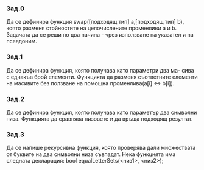 ### Зад.0
Да се дефинира функция swap([подходящ тип] a,[подходящ тип] b), която разменя стойностите на целочислените променливи a и b.
Задачата да се реши по два начина - чрез използване на указател и на псевдоним.

### Зад.1
Да се дефинира функция, която получава като параметри два ма-
сива с еднакъв брой елементи. Функцията да разменя съответните
елементи на масивите без ползване на помощна променлива(a[i] ↔ b[i]).

### Зад.2
Да се дефинира функция, която получава като параметър два символни низа.
Функцията да сравнява низовете и да връща подходящ резултат.

### Зад.3
Да се напише рекурсивна функция, която проверява дали множествата от буквите на два
символни низа съвпадат. Нека функцията има следната декларация:
bool equalLetterSets(<низ1>, <низ2>);